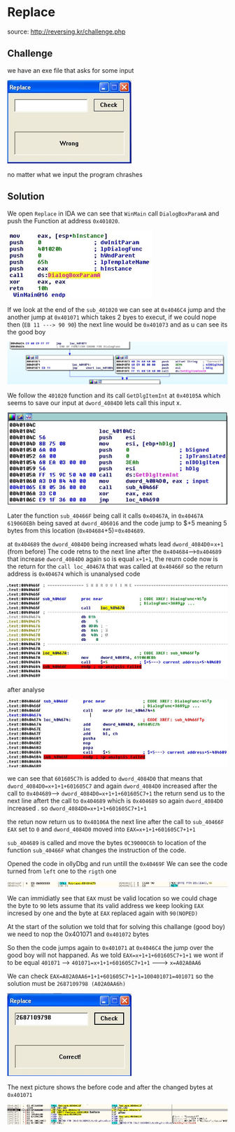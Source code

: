 # Replace
source: http://reversing.kr/challenge.php

## Challenge
we have an exe file that asks for some input 

![](Dialogbox.jpg)

no matter what we input the program chrashes

## Solution
We open `Replace` in IDA we can see that `WinMain` call `DialogBoxParamA` and push the Function at address `0x401020`.

![](main.jpg)

If we look at the end of the `sub_401020` we can see at `0x4046C4` jump and the another jump at `0x401071` which takes 2 byes to execut, if we could nope then (`EB 11 ---> 90 90`) the next line would be `0x401073` and as u can see its the good boy

![](jump401071.jpg)

We follow the `401020` function and its call `GetDlgItemInt` at `0x40105A` which seems to save our input at `dword_4084D0` lets call this input x.

![](GetDlgItemInt.jpg)

Later the function `sub_40466F` being call it calls `0x40467A`, in `0x40467A`  `619060EBh` being saved at `dword_406016` and the code jump to $+5 meaning 5 bytes from this location (`0x404684`+5)=`0x404689`.

at `0x404689` the `dword_4084D0` being increased whats lead `dword_4084D0`=`x+1` (from before) 
The code retns to the next line after the `0x404684`-->`0x404689` that increase `dword_4084D0` again so is equal `x+1+1`,
the reurn code now is the return for the `call loc_40467A` that was called at `0x40466F` so the return address is `0x404674` which is unanalysed code 

![](un_analysed.jpg)

after analyse

![](analysed.jpg)

we can see that `601605C7h` is added to `dword_4084D0` that means that `dword_4084D0=x+1+1+601605C7`
and again `dword_4084D0` increased after the call to `0x404689`--> `dword_4084D0=x+1+1+601605C7+1`
the return send us to the next line aftert the call to `0x404689` which is `0x404689` so again `dword_4084D0` increased . so `dword_4084D0=x+1+1+601605C7+1+1`

the retun now return us to `0x40106A` the next line after the call to `sub_40466F`
`EAX` set to `0` and `dword_4084D0` moved into `EAX=x+1+1+601605C7+1+1`

`sub_404689` is called and move the bytes `0C39000C6h` to location of the function `sub_40466F` what changes the instruction of the code.

Opened the code in ollyDbg and run untill the `0x40469F` 
We can see the code turned from `left` one to the `rigth` one 

![](code_flow1.jpg)

We can immidiatly see that `EAX` must be valid location so we could chage the byte to `90` lets assume that its valid address we keep looking `EAX` incresed by one and the byte at `EAX` replaced again with `90(NOPED)` 

At the start of the solution we told that for solving this challange (good boy) we need to nop the 0x401071 and `0x401072` bytes 

So then the code jumps again to `0x401071` at `0x4046C4` the jump over the good boy will not happaned.
As we told `EAX=x+1+1+601605C7+1+1` we wont if to be equal `401071` --> `401071=x+1+1+601605C7+1+1` ---> `x=A02A0AA6`

We can check `EAX=A02A0AA6+1+1+601605C7+1+1=100401071=401071` so the solution must be `2687109798 (A02A0AA6h)`

![](solution.jpg)

The next picture shows the before code and after the changed bytes at `0x401071`

![](solutionolly.jpg)
